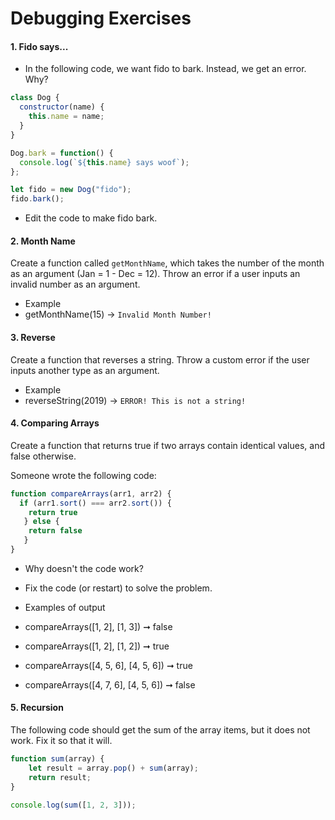 # Debugging Exercises

#### 1. Fido says...
* In the following code, we want fido to bark. Instead, we get an error. Why?

``` javascript 
class Dog {
  constructor(name) {
    this.name = name;
  }
}

Dog.bark = function() {
  console.log(`${this.name} says woof`);
};

let fido = new Dog("fido");
fido.bark();
```
* Edit the code to make fido bark. 

#### 2. Month Name
Create a function called `getMonthName`, which takes the number of the month as an argument (Jan = 1 - Dec = 12). Throw an error if a user inputs an invalid number as an argument. 
* Example 
* getMonthName(15) -> `Invalid Month Number!`

#### 3. Reverse 
Create a function that reverses a string. Throw a custom error if the user inputs another type as an argument. 

* Example 
* reverseString(2019) -> `ERROR! This is not a string!`

#### 4. Comparing Arrays
Create a function that returns true if two arrays contain identical values, and false otherwise.

Someone wrote the following code: 
```javascript
function compareArrays(arr1, arr2) {
  if (arr1.sort() === arr2.sort()) {
    return true
   } else {
    return false
   }
}
```
* Why doesn't the code work? 
* Fix the code (or restart) to solve the problem.

* Examples of output
* compareArrays([1, 2], [1, 3]) ➞ false
* compareArrays([1, 2], [1, 2]) ➞ true
* compareArrays([4, 5, 6], [4, 5, 6]) ➞ true
* compareArrays([4, 7, 6], [4, 5, 6]) ➞ false


#### 5. Recursion 
The following code should get the sum of the array items, but it does not work. Fix it so that it will. 
```javascript
function sum(array) {
    let result = array.pop() + sum(array);
    return result;
}

console.log(sum([1, 2, 3]));
```
